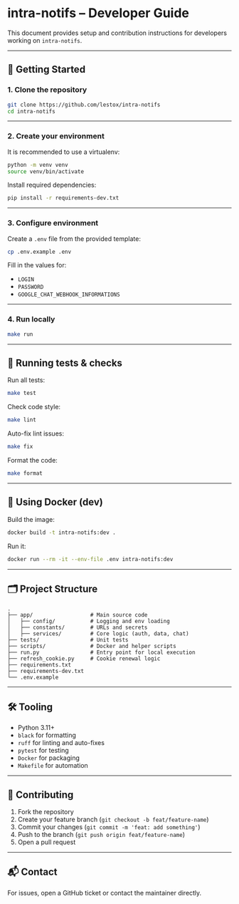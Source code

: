 # intra-notifs – Developer Guide

This document provides setup and contribution instructions for developers working on `intra-notifs`.

---

## 🚀 Getting Started

### 1. Clone the repository

```bash
git clone https://github.com/lestox/intra-notifs
cd intra-notifs
```

---

### 2. Create your environment

It is recommended to use a virtualenv:

```bash
python -m venv venv
source venv/bin/activate
```

Install required dependencies:

```bash
pip install -r requirements-dev.txt
```

---

### 3. Configure environment

Create a `.env` file from the provided template:

```bash
cp .env.example .env
```

Fill in the values for:
- `LOGIN`
- `PASSWORD`
- `GOOGLE_CHAT_WEBHOOK_INFORMATIONS`

---

### 4. Run locally

```bash
make run
```

---

## 🧪 Running tests & checks

Run all tests:

```bash
make test
```

Check code style:

```bash
make lint
```

Auto-fix lint issues:

```bash
make fix
```

Format the code:

```bash
make format
```

---

## 🐳 Using Docker (dev)

Build the image:

```bash
docker build -t intra-notifs:dev .
```

Run it:

```bash
docker run --rm -it --env-file .env intra-notifs:dev
```

---

## 🗂 Project Structure

```
.
├── app/                  # Main source code
│   ├── config/           # Logging and env loading
│   ├── constants/        # URLs and secrets
│   ├── services/         # Core logic (auth, data, chat)
├── tests/                # Unit tests
├── scripts/              # Docker and helper scripts
├── run.py                # Entry point for local execution
├── refresh_cookie.py     # Cookie renewal logic
├── requirements.txt
├── requirements-dev.txt
└── .env.example
```

---

## 🛠 Tooling

- Python 3.11+
- `black` for formatting
- `ruff` for linting and auto-fixes
- `pytest` for testing
- `Docker` for packaging
- `Makefile` for automation

---

## 🤝 Contributing

1. Fork the repository
2. Create your feature branch (`git checkout -b feat/feature-name`)
3. Commit your changes (`git commit -m 'feat: add something'`)
4. Push to the branch (`git push origin feat/feature-name`)
5. Open a pull request

---

## 📬 Contact

For issues, open a GitHub ticket or contact the maintainer directly.
